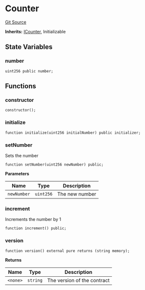 # Counter
[Git Source](https://github.com/0xPolygon/foundry-template/blob/e3be09e288733981d374eff2b25e6c283a17801f/src/Counter.sol)

**Inherits:**
[ICounter](/src/interface/ICounter.sol/interface.ICounter.md), Initializable


## State Variables
### number

```solidity
uint256 public number;
```


## Functions
### constructor


```solidity
constructor();
```

### initialize


```solidity
function initialize(uint256 initialNumber) public initializer;
```

### setNumber

Sets the number


```solidity
function setNumber(uint256 newNumber) public;
```
**Parameters**

|Name|Type|Description|
|----|----|-----------|
|`newNumber`|`uint256`|The new number|


### increment

Increments the number by 1


```solidity
function increment() public;
```

### version


```solidity
function version() external pure returns (string memory);
```
**Returns**

|Name|Type|Description|
|----|----|-----------|
|`<none>`|`string`|The version of the contract|


